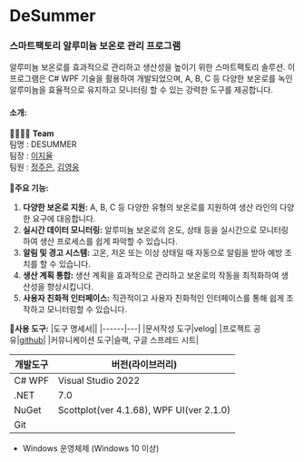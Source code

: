 # DeSummer
### 스마트팩토리 알루미늄 보온로 관리 프로그램
알루미늄 보온로를 효과적으로 관리하고 생산성을 높이기 위한 스마트팩토리 솔루션. 이 프로그램은 C# WPF 기술을 활용하여 개발되었으며, A, B, C 등 다양한 보온로를 녹인 알루미늄을 효율적으로 유지하고 모니터링 할 수 있는 강력한 도구를 제공합니다.
#### 소개:
👩‍💻👨‍💻 **Team**
</br>
팀명 : DESUMMER</br>
팀장 : [이지율](https://github.com/JiyulLe)</br>
팀원 : [정주은](https://github.com/gatemap), [김영웅](https://github.com/YwKim98)
</br></br>
**📃주요 기능:**
1. **다양한 보온로 지원:** A, B, C 등 다양한 유형의 보온로를 지원하여 생산 라인의 다양한 요구에 대응합니다.
2. **실시간 데이터 모니터링:** 알루미늄 보온로의 온도, 상태 등을 실시간으로 모니터링하여 생산 프로세스를 쉽게 파악할 수 있습니다.
3. **알림 및 경고 시스템:** 고온, 저온 또는 이상 상태일 때 자동으로 알림을 받아 예방 조치를 할 수 있습니다.
4. **생산 계획 통합:** 생산 계획을 효과적으로 관리하고 보온로의 작동을 최적화하여 생산성을 향상시킵니다.
5. **사용자 친화적 인터페이스:** 직관적이고 사용자 친화적인 인터페이스를 통해 쉽게 조작하고 모니터링할 수 있습니다.


**🔧사용 도구:**
|도구 명세서||
|------|---|
|문서작성 도구|velog|
|프로젝트 공유|[github](https://github.com/gatemap/DeSummer)|
|커뮤니케이션 도구|슬랙, 구글 스프레드 시트|


|개발도구|버전(라이브러리)|
|------|---|
|C# WPF|Visual Studio 2022|
|.NET|7.0|
|NuGet|Scottplot(ver 4.1.68), WPF UI(ver 2.1.0)|
|Git||


- Windows 운영체제 (Windows 10 이상)
